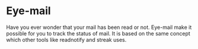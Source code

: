 # Eye-mail


Have you ever wonder that your mail has been read or not. Eye-mail make it possible for you to track the status of mail. It is based on the same concept which other tools like readnotify and streak uses. 

